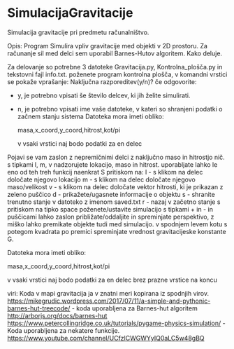# SimulacijaGravitacije
Simulacija gravitacije pri predmetu računalništvo.

Opis:
Program Simulira vpliv gravitacije med objekti v 2D prostoru. Za računanje sil med delci sem uporabil Barnes-Hutov algoritem.
Kako deluje.

Za delovanje so potrebne 3 datoteke Gravitacija.py, Kontrolna_plošča.py in tekstovni fajl info.txt. 
poženete program kontrolna plošča, v komandni vrstici se pokaže vprašanje: Naključna razporeditev(y/n)?
če odgovorite:
- y, je potrebno vpisati še število delcev, ki jih želite simulirati. 
- n, je potrebno vpisati ime vaše datoteke, v kateri so shranjeni podatki o začnem stanju sistema
    Datoteka mora imeti obliko:

    masa,x_coord,y_coord,hitrost,kot/pi

    v vsaki vrstici naj bodo podatki za en delec

Pojavi se vam zaslon z nepremičnimi delci z naključno maso in hitrostjo nič.
s tipkami l, m, v nadzorujete lokacijo, maso in hitrost. uporabljate lahko le eno od teh treh funkcij naenkrat
    S pritiskom na:
    l - s klikom na delec določate njegovo lokacijo
    m - s klikom na delec določate njegovo maso/velikost
    v - s klikom na delec določate vektor hitrosti, ki je prikazan z zeleno puščico
    d - prikažete/ugasnete informacije o objektu
    s - shranite trenutno stanje v datoteko z imenom saved.txt
    r - nazaj v začetno stanje
    s pritiskom na tipko space poženete/ustavite simulacijo
s tipkami + in - in puščicami lahko zaslon približate/oddaljite in spreminjate perspektivo, z miško lahko premikate objekte tudi med simulacijo. 
v spodnjem levem kotu s potegom kvadrata po premici spreminjate vrednost gravitacijeske konstante G.


Datoteka mora imeti obliko:

masa,x_coord,y_coord,hitrost,kot/pi

v vsaki vrstici naj bodo podatki za en delec
brez prazne vrstice na koncu



viri:
Koda v mapi gravitacija ja v znatni meri kopirana iz spodnjih virov. 
https://mikegrudic.wordpress.com/2017/07/11/a-simple-and-pythonic-barnes-hut-treecode/ - koda uporabljena za Barnes-hut algoritem 
http://arborjs.org/docs/barnes-hut
https://www.petercollingridge.co.uk/tutorials/pygame-physics-simulation/ - Koda uporabljena za nekatere funkcije.
https://www.youtube.com/channel/UCfzlCWGWYyIQ0aLC5w48gBQ




